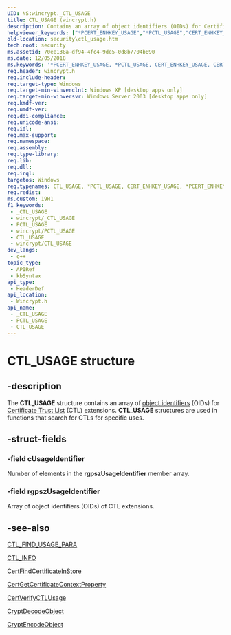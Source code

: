```yaml
---
UID: NS:wincrypt._CTL_USAGE
title: CTL_USAGE (wincrypt.h)
description: Contains an array of object identifiers (OIDs) for Certificate Trust List (CTL) extensions.
helpviewer_keywords: ["*PCERT_ENHKEY_USAGE","*PCTL_USAGE","CERT_ENHKEY_USAGE","CERT_ENHKEY_USAGE structure [Security]","CTL_USAGE","CTL_USAGE structure [Security]","PCERT_ENHKEY_USAGE","PCERT_ENHKEY_USAGE structure pointer [Security]","PCTL_USAGE","PCTL_USAGE structure pointer [Security]","_crypto2_ctl_usage","security.ctl_usage","wincrypt/CERT_ENHKEY_USAGE","wincrypt/CTL_USAGE","wincrypt/PCERT_ENHKEY_USAGE","wincrypt/PCTL_USAGE"]
old-location: security\ctl_usage.htm
tech.root: security
ms.assetid: 70ee138a-df94-4fc4-9de5-0d8b7704b890
ms.date: 12/05/2018
ms.keywords: '*PCERT_ENHKEY_USAGE, *PCTL_USAGE, CERT_ENHKEY_USAGE, CERT_ENHKEY_USAGE structure [Security], CTL_USAGE, CTL_USAGE structure [Security], PCERT_ENHKEY_USAGE, PCERT_ENHKEY_USAGE structure pointer [Security], PCTL_USAGE, PCTL_USAGE structure pointer [Security], _crypto2_ctl_usage, security.ctl_usage, wincrypt/CERT_ENHKEY_USAGE, wincrypt/CTL_USAGE, wincrypt/PCERT_ENHKEY_USAGE, wincrypt/PCTL_USAGE'
req.header: wincrypt.h
req.include-header: 
req.target-type: Windows
req.target-min-winverclnt: Windows XP [desktop apps only]
req.target-min-winversvr: Windows Server 2003 [desktop apps only]
req.kmdf-ver: 
req.umdf-ver: 
req.ddi-compliance: 
req.unicode-ansi: 
req.idl: 
req.max-support: 
req.namespace: 
req.assembly: 
req.type-library: 
req.lib: 
req.dll: 
req.irql: 
targetos: Windows
req.typenames: CTL_USAGE, *PCTL_USAGE, CERT_ENHKEY_USAGE, *PCERT_ENHKEY_USAGE
req.redist: 
ms.custom: 19H1
f1_keywords:
 - _CTL_USAGE
 - wincrypt/_CTL_USAGE
 - PCTL_USAGE
 - wincrypt/PCTL_USAGE
 - CTL_USAGE
 - wincrypt/CTL_USAGE
dev_langs:
 - c++
topic_type:
 - APIRef
 - kbSyntax
api_type:
 - HeaderDef
api_location:
 - Wincrypt.h
api_name:
 - _CTL_USAGE
 - PCTL_USAGE
 - CTL_USAGE
---
```


# CTL_USAGE structure


## -description

The <b>CTL_USAGE</b> structure contains an array of <a href="/windows/desktop/SecGloss/o-gly">object identifiers</a> (OIDs) for <a href="/windows/desktop/SecGloss/c-gly">Certificate Trust List</a> (CTL) extensions. <b>CTL_USAGE</b> structures are used in functions that search for CTLs for specific uses.

## -struct-fields

### -field cUsageIdentifier

Number of elements in the <b>rgpszUsageIdentifier</b> member array.

### -field rgpszUsageIdentifier

Array of object identifiers (OIDs) of CTL extensions.

## -see-also

<a href="/windows/desktop/api/wincrypt/ns-wincrypt-ctl_find_usage_para">CTL_FIND_USAGE_PARA</a>



<a href="/windows/desktop/api/wincrypt/ns-wincrypt-ctl_info">CTL_INFO</a>



<a href="/windows/desktop/api/wincrypt/nf-wincrypt-certfindcertificateinstore">CertFindCertificateInStore</a>



<a href="/windows/desktop/api/wincrypt/nf-wincrypt-certgetcertificatecontextproperty">CertGetCertificateContextProperty</a>



<a href="/windows/desktop/api/wincrypt/nf-wincrypt-certverifyctlusage">CertVerifyCTLUsage</a>



<a href="/windows/desktop/api/wincrypt/nf-wincrypt-cryptdecodeobject">CryptDecodeObject</a>



<a href="/windows/desktop/api/wincrypt/nf-wincrypt-cryptencodeobject">CryptEncodeObject</a>

